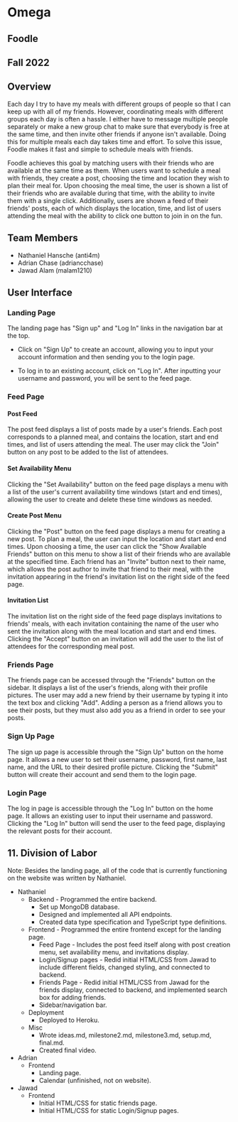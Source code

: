 # Omega
## Foodle
## Fall 2022

## Overview

Each day I try to have my meals with different groups of people so that I can keep up with all of my friends. However, coordinating meals with different groups each day is often a hassle. I either have to message multiple people separately or make a new group chat to make sure that everybody is free at the same time, and then invite other friends if anyone isn't available. Doing this for multiple meals each day takes time and effort. To solve this issue, Foodle makes it fast and simple to schedule meals with friends. 

Foodle achieves this goal by matching users with their friends who are available at the same time as them. When users want to schedule a meal with friends, they create a post, choosing the time and location they wish to plan their meal for. Upon choosing the meal time, the user is shown a list of their friends who are available during that time, with the ability to invite them with a single click. Additionally, users are shown a feed of their friends' posts, each of which displays the location, time, and list of users attending the meal with the ability to click one button to join in on the fun.

## Team Members

* Nathaniel Hansche (anti4m)
* Adrian Chase (adriancchase)
* Jawad Alam (malam1210)

## User Interface

### Landing Page

The landing page has "Sign up" and "Log In" links in the navigation bar at the top. 


* Click on "Sign Up" to create an account, allowing you to input your account information and then sending you to the login page. 

* To log in to an existing account, click on "Log In". After inputting your username and password, you will be sent to the feed page.

### Feed Page

#### Post Feed

The post feed displays a list of posts made by a user's friends. Each post corresponds to a planned meal, and contains the location, start and end times, and list of users attending the meal. The user may click the "Join" button on any post to be added to the list of attendees.

#### Set Availability Menu

Clicking the "Set Availability" button on the feed page displays a menu with a list of the user's current availability time windows (start and end times), allowing the user to create and delete these time windows as needed.

#### Create Post Menu

Clicking the "Post" button on the feed page displays a menu for creating a new post. To plan a meal, the user can input the location and start and end times. Upon choosing a time, the user can click the "Show Available Friends" button on this menu to show a list of their friends who are available at the specified time. Each friend has an "Invite" button next to their name, which allows the post author to invite that friend to their meal, with the invitation appearing in the friend's invitation list on the right side of the feed page.


#### Invitation List

The invitation list on the right side of the feed page displays invitations to friends' meals, with each invitation containing the name of the user who sent the invitation along with the meal location and start and end times. Clicking the "Accept" button on an invitation will add the user to the list of attendees for the corresponding meal post.



### Friends Page

The friends page can be accessed through the "Friends" button on the sidebar. It displays a list of the user's friends, along with their profile pictures. The user may add a new friend by their username by typing it into the text box and clicking "Add". Adding a person as a friend allows you to see their posts, but they must also add you as a friend in order to see your posts.


### Sign Up Page

The sign up page is accessible through the "Sign Up" button on the home page. It allows a new user to set their username, password, first name, last name, and the URL to their desired profile picture. Clicking the "Submit" button will create their account and send them to the login page.

### Login Page

The log in page is accessible through the "Log In" button on the home page. It allows an existing user to input their username and password. Clicking the "Log In" button will send the user to the feed page, displaying the relevant posts for their account.


## 11. Division of Labor

Note: Besides the landing page, all of the code that is currently functioning on the website was written by Nathaniel.

* Nathaniel
    * Backend - Programmed the entire backend.
        * Set up MongoDB database.
        * Designed and implemented all API endpoints.
        * Created data type specification and TypeScript type definitions.
    * Frontend - Programmed the entire frontend except for the landing page.
        * Feed Page - Includes the post feed itself along with post creation menu, set availability menu, and invitations display.
        * Login/Signup pages - Redid initial HTML/CSS from Jawad to include different fields, changed styling, and connected to backend.
        * Friends Page - Redid initial HTML/CSS from Jawad for the friends display, connected to backend, and implemented search box for adding friends.
        * Sidebar/navigation bar.
    * Deployment
        * Deployed to Heroku.
    * Misc
        * Wrote ideas.md, milestone2.md, milestone3.md, setup.md, final.md. 
        * Created final video.
* Adrian
    * Frontend
        * Landing page.
        * Calendar (unfinished, not on website).
* Jawad
    * Frontend
        * Initial HTML/CSS for static friends page.
        * Initial HTML/CSS for static Login/Signup pages.
      